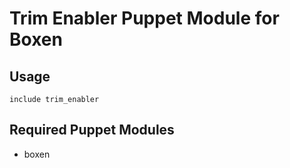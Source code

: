 # Trim Enabler Puppet Module for Boxen


## Usage

```puppet
include trim_enabler
```

## Required Puppet Modules

* boxen
